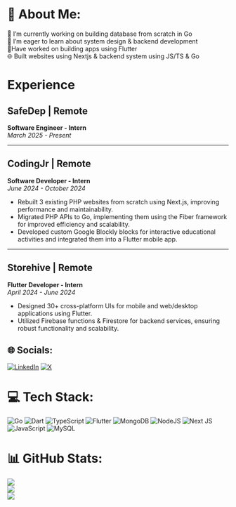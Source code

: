 
# 💫 About Me:
🔭 I’m currently working on building database from scratch in Go<br>🌱 I’m eager to learn about system design & backend development<br>📱Have worked on building apps using Flutter<br>🌐 Built websites using Nextjs & backend system using JS/TS & Go


# Experience

## SafeDep | Remote  
**Software Engineer - Intern**  
*March 2025 - Present*  

---

## CodingJr | Remote  
**Software Developer - Intern**  
*June 2024 - October 2024*  
- Rebuilt 3 existing PHP websites from scratch using Next.js, improving performance and maintainability.  
- Migrated PHP APIs to Go, implementing them using the Fiber framework for improved efficiency and scalability.  
- Developed custom Google Blockly blocks for interactive educational activities and integrated them into a Flutter mobile app.  

---

## Storehive | Remote  
**Flutter Developer - Intern**  
*April 2024 - June 2024*  
- Designed 30+ cross-platform UIs for mobile and web/desktop applications using Flutter.  
- Utilized Firebase functions & Firestore for backend services, ensuring robust functionality and scalability.


## 🌐 Socials:
[![LinkedIn](https://img.shields.io/badge/LinkedIn-%230077B5.svg?logo=linkedin&logoColor=white)](https://linkedin.com/in/sahil-bansal-882b41272) [![X](https://img.shields.io/badge/X-black.svg?logo=X&logoColor=white)](https://x.com/Sahil121315) 

# 💻 Tech Stack:
![Go](https://img.shields.io/badge/go-%2300ADD8.svg?style=flat&logo=go&logoColor=white) ![Dart](https://img.shields.io/badge/dart-%230175C2.svg?style=flat&logo=dart&logoColor=white) ![TypeScript](https://img.shields.io/badge/typescript-%23007ACC.svg?style=flat&logo=typescript&logoColor=white) ![Flutter](https://img.shields.io/badge/Flutter-%2302569B.svg?style=flat&logo=Flutter&logoColor=white) ![MongoDB](https://img.shields.io/badge/MongoDB-%234ea94b.svg?style=flat&logo=mongodb&logoColor=white) ![NodeJS](https://img.shields.io/badge/node.js-6DA55F?style=flat&logo=node.js&logoColor=white) ![Next JS](https://img.shields.io/badge/Next-black?style=flat&logo=next.js&logoColor=white)  ![JavaScript](https://img.shields.io/badge/javascript-%23323330.svg?style=flat&logo=javascript&logoColor=%23F7DF1E) ![MySQL](https://img.shields.io/badge/mysql-4479A1.svg?style=flat&logo=mysql&logoColor=white)
# 📊 GitHub Stats:
![](https://github-readme-stats.vercel.app/api?username=Sahilb315&theme=gruvbox&hide_border=false&include_all_commits=false&count_private=false)<br/>
![](https://github-readme-streak-stats.herokuapp.com/?user=Sahilb315&theme=gruvbox&hide_border=false)<br/>
![](https://github-readme-stats.vercel.app/api/top-langs/?username=Sahilb315&theme=gruvbox&hide_border=false&include_all_commits=false&count_private=false&layout=compact)

<!-- Proudly created with GPRM ( https://gprm.itsvg.in ) -->
